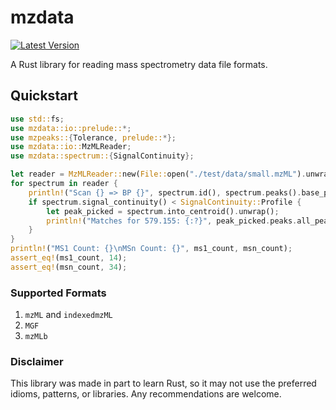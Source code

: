 # mzdata
[![Latest Version](https://img.shields.io/crates/v/mzdata.svg)](https://crates.io/crates/mzdata)

A Rust library for reading mass spectrometry data file formats.

## Quickstart
```rust
use std::fs;
use mzdata::io::prelude::*;
use mzpeaks::{Tolerance, prelude::*};
use mzdata::io::MzMLReader;
use mzdata::spectrum::{SignalContinuity};

let reader = MzMLReader::new(File::open("./test/data/small.mzML").unwrap());
for spectrum in reader {
    println!("Scan {} => BP {}", spectrum.id(), spectrum.peaks().base_peak().mz);
    if spectrum.signal_continuity() < SignalContinuity::Profile {
        let peak_picked = spectrum.into_centroid().unwrap();
        println!("Matches for 579.155: {:?}", peak_picked.peaks.all_peaks_for(579.155, Tolerance::Da(0.02)));
    }
}
println!("MS1 Count: {}\nMSn Count: {}", ms1_count, msn_count);
assert_eq!(ms1_count, 14);
assert_eq!(msn_count, 34);
```

### Supported Formats
1. `mzML` and `indexedmzML`
2. `MGF`
3. `mzMLb`

### Disclaimer
This library was made in part to learn Rust, so it may not use the preferred idioms,
patterns, or libraries. Any recommendations are welcome.